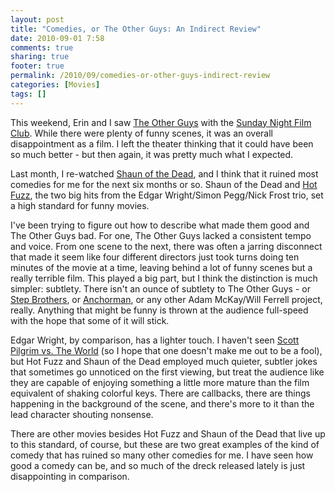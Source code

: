 ```yaml
---
layout: post
title: "Comedies, or The Other Guys: An Indirect Review"
date: 2010-09-01 7:58
comments: true
sharing: true
footer: true
permalink: /2010/09/comedies-or-other-guys-indirect-review
categories: [Movies]
tags: []
---
```

This weekend, Erin and I saw [The Other Guys](http://www.imdb.com/title/tt1386588/) with the [Sunday Night Film Club](http://www.meetup.com/SNFCDC/). While there were plenty of funny scenes, it was an overall disappointment as a film. I left the theater thinking that it could have been so much better - but then again, it was pretty much what I expected.

Last month, I re-watched [Shaun of the Dead](http://www.imdb.com/title/tt0365748/), and I think that it ruined most comedies for me for the next six months or so. Shaun of the Dead and [Hot Fuzz](http://www.imdb.com/title/tt0425112/), the two big hits from the Edgar Wright/Simon Pegg/Nick Frost trio, set a high standard for funny movies. 

I've been trying to figure out how to describe what made them good and The Other Guys bad. For one, The Other Guys lacked a consistent tempo and voice. From one scene to the next, there was often a jarring disconnect that made it seem like four different directors just took turns doing ten minutes of the movie at a time, leaving behind a lot of funny scenes but a really terrible film. This played a big part, but I think the distinction is much simpler: subtlety. There isn't an ounce of subtlety to The Other Guys - or [Step Brothers](http://www.imdb.com/title/tt0838283/), or [Anchorman](http://www.imdb.com/title/tt0357413/), or any other Adam McKay/Will Ferrell project, really. Anything that might be funny is thrown at the audience full-speed with the hope that some of it will stick.

Edgar Wright, by comparison, has a lighter touch. I haven't seen [Scott Pilgrim vs. The World](http://www.imdb.com/title/tt0446029/) (so I hope that one doesn't make me out to be a fool), but Hot Fuzz and Shaun of the Dead employed much quieter, subtler jokes that sometimes go unnoticed on the first viewing, but treat the audience like they are capable of enjoying something a little more mature than the film equivalent of shaking colorful keys. There are callbacks, there are things happening in the background of the scene, and there's more to it than the lead character shouting nonsense.

There are other movies besides Hot Fuzz and Shaun of the Dead that live up to this standard, of course, but these are two great examples of the kind of comedy that has ruined so many other comedies for me. I have seen how good a comedy can be, and so much of the dreck released lately is just disappointing in comparison.